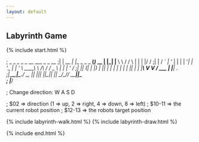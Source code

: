 ```yaml
---
layout: default
---
```


<h2 id="labyrinth-game">Labyrinth Game</h2>

{% include start.html %}

; _          _                _       _   _        __        ___    _     _  __
;| |    __ _| |__  _   _ _ __(_)_ __ | |_| |__     \ \      / / \  | |   | |/ /
;| |   / _` | '_ \| | | | '__| | '_ \| __| '_ \ ____\ \ /\ / / _ \ | |   | ' /
;| |__| (_| | |_) | |_| | |  | | | | | |_| | | |_____\ V  V / ___ \| |___| . \
;|_____\__,_|_.__/ \__, |_|  |_|_| |_|\__|_| |_|      \_/\_/_/   \_\_____|_|\_\
;                  |___/

; Change direction: W A S D

; $02    => direction (1 => up, 2 => right, 4 => down, 8 => left)
; $10-11 => the current robot position
; $12-13 => the robots target position

{% include labyrinth-walk.html %}
{% include labyrinth-draw.html %}

{% include end.html %}

